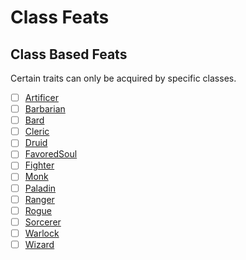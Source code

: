 # Class Feats

## Class Based Feats

Certain traits can only be acquired by specific classes.

* [ ] [Artificer](ArtificerClassFeatSpec.html)
* [ ] [Barbarian](BarbarianClassFeatSpec.html)
* [ ] [Bard](BardClassFeatSpec.html)
* [ ] [Cleric](ClericClassFeatSpec.html)
* [ ] [Druid](DruidClassFeatSpec.html)
* [ ] [FavoredSoul](FavoredSoulClassFeatSpec.html)
* [ ] [Fighter](FighterClassFeatSpec.html)
* [ ] [Monk](MonkClassFeatSpec.html)
* [ ] [Paladin](PaladinClassFeatSpec.html)
* [ ] [Ranger](RangerClassFeatSpec.html)
* [ ] [Rogue](RogueClassFeatSpec.html)
* [ ] [Sorcerer](SorcererClassFeatSpec.html)
* [ ] [Warlock](WarlockClassFeatSpec.html)
* [ ] [Wizard](ClassFeatSpec.html)
